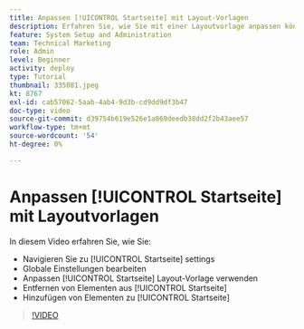 ```yaml
---
title: Anpassen [!UICONTROL Startseite] mit Layout-Vorlagen
description: Erfahren Sie, wie Sie mit einer Layoutvorlage anpassen können [!UICONTROL Startseite] durch Hinzufügen oder Entfernen von Feldern.
feature: System Setup and Administration
team: Technical Marketing
role: Admin
level: Beginner
activity: deploy
type: Tutorial
thumbnail: 335081.jpeg
kt: 8767
exl-id: cab57062-5aab-4ab4-9d3b-cd9dd9df3b47
doc-type: video
source-git-commit: d39754b619e526e1a869deedb38dd2f2b43aee57
workflow-type: tm+mt
source-wordcount: '54'
ht-degree: 0%

---
```


# Anpassen [!UICONTROL Startseite] mit Layoutvorlagen

In diesem Video erfahren Sie, wie Sie:

* Navigieren Sie zu [!UICONTROL Startseite] settings
* Globale Einstellungen bearbeiten
* Anpassen [!UICONTROL Startseite] Layout-Vorlage verwenden
* Entfernen von Elementen aus [!UICONTROL Startseite]
* Hinzufügen von Elementen zu [!UICONTROL Startseite]

>[!VIDEO](https://video.tv.adobe.com/v/335081/?quality=12)
